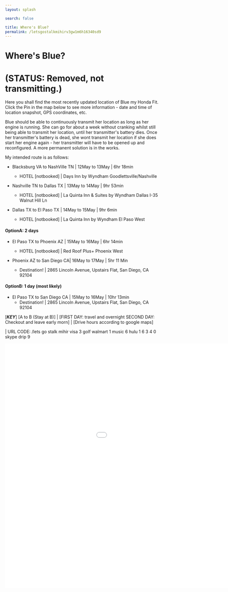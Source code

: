 ```yaml
---
layout: splash

search: false

title: Where's Blue? 
permalink: /letsgostalkmihirv3gw1m6h16340sd9
---
```


# Where's Blue? 
# (STATUS: Removed, not transmitting.)

Here you shall find the most recently updated location of Blue my Honda Fit. Click the Pin in the map below to see more information - date and time of location snapshot, GPS coordinates, etc. 

Blue should be able to continuously transmit her location as long as her engine is running. She can go for about a week without cranking whilst still being able to transmit her location, until her transmitter's battery dies. Once her transmitter's battery is dead, she wont transmit her location if she does start her engine again - her transmitter will have to be opened up and reconfigured. A more permanent solution is in the works.

My intended route is as follows:  

* Blacksburg VA to NashVille TN | 12May to 13May | 6hr 18min
  * HOTEL [notbooked] | Days Inn by Wyndham Goodlettsville/Nashville

* Nashville TN to Dallas TX | 13May to 14May | 9hr 53min
  * HOTEL [notbooked] | La Quinta Inn & Suites by Wyndham Dallas I-35 Walnut Hill Ln  

* Dallas TX to El Paso TX | 14May to 15May | 9hr 6min
  * HOTEL [notbooked] | La Quinta Inn by Wyndham El Paso West

#### OptionA: 2 days

* El Paso TX to Phoenix AZ | 15May to 16May | 6hr 14min
  * HOTEL [notbooked] | Red Roof Plus+ Phoenix West

* Phoenix AZ to San Diego CA| 16May to 17May | 5hr 11 Min
  * Destination! | 2865 Lincoln Avenue, Upstairs Flat, San Diego, CA 92104  

#### OptionB: 1 day (most likely)

* El Paso TX to San Diego CA | 15May to 16May | 10hr 13min
  * Destination! | 2865 Lincoln Avenue, Upstairs Flat, San Diego, CA 92104

[***KEY***] [A to B (Stay at B)] | [FIRST DAY: travel and overnight SECOND DAY: Checkout and leave early morn] | [Drive hours according to google maps]

| URL CODE: /lets go stalk mihir visa 3 golf walmart 1 music 6 hulu 1 6 3 4 0 skype drip 9

<p align="center">
    <iframe name="fmeeframe" style="width: 1200px; height: 800px" frameborder="0" scrolling="no" marginheight="0" marginwidth="0" src="//www.followmee.com/maps.aspx?key=0e9b2deaf825b3370a4e7fe1cf4f341d&username=orangesapples&type=2&deviceid=12452254&function=currentfordevice&rt=1"></iframe>
</p>
